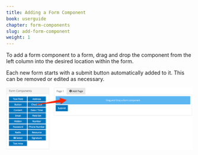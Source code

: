 ```yaml
---
title: Adding a Form Component
book: userguide
chapter: form-components
slug: add-form-component
weight: 1
---
```

To add a form component to a form, drag and drop the component from the left column into the desired location within the form.

Each new form starts with a submit button automatically added to it. This can be removed or edited as necessary.

![](/assets/img/form-component.png)
